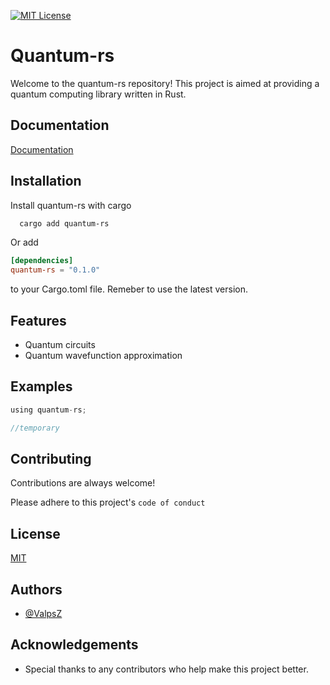 
[![MIT License](https://img.shields.io/badge/License-MIT-green.svg)](https://choosealicense.com/licenses/mit/)


# Quantum-rs

Welcome to the quantum-rs repository! This project is aimed at providing a quantum computing library written in Rust.
## Documentation

[Documentation](temp)


## Installation

Install quantum-rs with cargo

```bash
  cargo add quantum-rs
```

Or add 
```toml
[dependencies]
quantum-rs = "0.1.0"
```
to your Cargo.toml file. 
Remeber to use the latest version.
## Features

- Quantum circuits
- Quantum wavefunction approximation


## Examples

```rust
using quantum-rs;

//temporary
```


## Contributing

Contributions are always welcome!

Please adhere to this project's `code of conduct`


## License

[MIT](https://choosealicense.com/licenses/mit/)


## Authors

- [@ValpsZ](https://www.github.com/ValpsZ)


## Acknowledgements

- Special thanks to any contributors who help make this project better.
